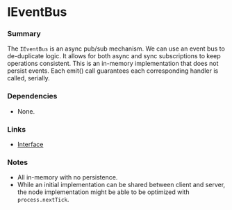 # IEventBus

### Summary

The `IEventBus` is an async pub/sub mechanism. We can use an event bus to de-duplicate logic. It allows for both async and sync subscriptions to keep operations consistent. This is an in-memory implementation that does not persist events. Each emit() call guarantees each corresponding handler is called, serially.

### Dependencies

- None.

### Links

* [Interface](interface.md)

### Notes

- All in-memory with no persistence.
- While an initial implementation can be shared between client and server, the node implementation might be able to be optimized with `process.nextTick`.
